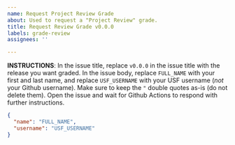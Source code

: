 ```yaml
---
name: Request Project Review Grade
about: Used to request a "Project Review" grade.
title: Request Review Grade v0.0.0
labels: grade-review
assignees: ''

---
```


**INSTRUCTIONS**: In the issue title, replace `v0.0.0` in the issue title with the release you want graded. In the issue body, replace `FULL_NAME` with your first and last name, and replace `USF_USERNAME` with your USF username (*not* your Github username). Make sure to keep the `"` double quotes as-is (do not delete them). Open the issue and wait for Github Actions to respond with further instructions.

```json
{
  "name": "FULL_NAME",
  "username": "USF_USERNAME"
}
```
